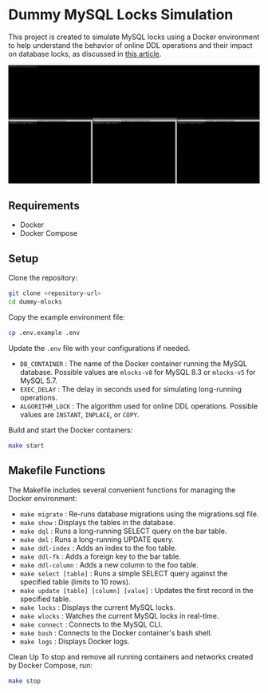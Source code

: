 # Dummy MySQL Locks Simulation
This project is created to simulate MySQL locks using a Docker environment to help understand the behavior of online DDL operations and their impact on database locks, as discussed in [this article](https://medium.com/@hamidrezaniazi/behind-the-scenes-of-mysql-online-ddl-locks-638804b777b3).

![Demo](./img/demo.gif)
## Requirements
- Docker
- Docker Compose

## Setup
Clone the repository:

```sh
git clone <repository-url>
cd dummy-mlocks
```

Copy the example environment file:

```sh
cp .env.example .env
```

Update the `.env` file with your configurations if needed.
- `DB_CONTAINER` : The name of the Docker container running the MySQL database. Possible values are `mlocks-v8` for MySQL 8.3 or `mlocks-v5` for MySQL 5.7.
- `EXEC_DELAY` : The delay in seconds used for simulating long-running operations.
- `ALGORITHM_LOCK` : The algorithm used for online DDL operations. Possible values are `INSTANT`, `INPLACE`, or `COPY`.


Build and start the Docker containers:

```sh
make start
```

## Makefile Functions
The Makefile includes several convenient functions for managing the Docker environment:

- `make migrate` : Re-runs database migrations using the migrations.sql file.
- `make show` : Displays the tables in the database.
- `make dql` : Runs a long-running SELECT query on the bar table.
- `make dml` : Runs a long-running UPDATE query.
- `make ddl-index` : Adds an index to the foo table.
- `make ddl-fk` : Adds a foreign key to the bar table.
- `make ddl-column` : Adds a new column to the foo table.
- `make select [table]` : Runs a simple SELECT query against the specified table (limits to 10 rows).
- `make update [table] [column] [value]` : Updates the first record in the specified table.
- `make locks` : Displays the current MySQL locks.
- `make wlocks` : Watches the current MySQL locks in real-time.
- `make connect` : Connects to the MySQL CLI.
- `make bash` : Connects to the Docker container's bash shell.
- `make logs` : Displays Docker logs.

Clean Up
To stop and remove all running containers and networks created by Docker Compose, run:

```sh
make stop
```

